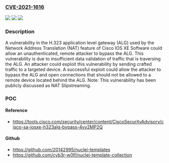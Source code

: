 ### [CVE-2021-1616](https://cve.mitre.org/cgi-bin/cvename.cgi?name=CVE-2021-1616)
![](https://img.shields.io/static/v1?label=Product&message=Cisco%20IOS%20XE%20Software%20&color=blue)
![](https://img.shields.io/static/v1?label=Version&message=n%2Fa&color=blue)
![](https://img.shields.io/static/v1?label=Vulnerability&message=CWE-693&color=brighgreen)

### Description

A vulnerability in the H.323 application level gateway (ALG) used by the Network Address Translation (NAT) feature of Cisco IOS XE Software could allow an unauthenticated, remote attacker to bypass the ALG. This vulnerability is due to insufficient data validation of traffic that is traversing the ALG. An attacker could exploit this vulnerability by sending crafted traffic to a targeted device. A successful exploit could allow the attacker to bypass the ALG and open connections that should not be allowed to a remote device located behind the ALG. Note: This vulnerability has been publicly discussed as NAT Slipstreaming.

### POC

#### Reference
- https://tools.cisco.com/security/center/content/CiscoSecurityAdvisory/cisco-sa-iosxe-h323alg-bypass-4vy2MP2Q

#### Github
- https://github.com/20142995/nuclei-templates
- https://github.com/cyb3r-w0lf/nuclei-template-collection

